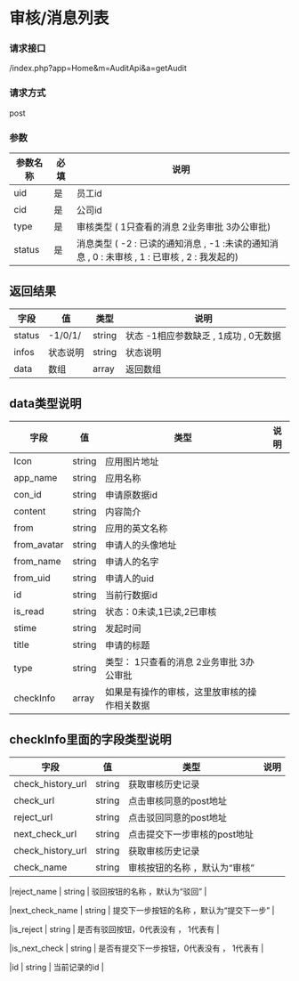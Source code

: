 # **审核/消息列表**


### **请求接口**
/index.php?app=Home&m=AuditApi&a=getAudit


### **请求方式**
post


### **参数**
| 参数名称  |必填|     说明      |
|------|-----|------|
| uid     | 是 |   员工id   |
| cid     | 是 |   公司id   |
| type     | 是 |   审核类型 ( 1只查看的消息    2业务审批    3办公审批)  |
| status     | 是 |   消息类型 ( -2 : 已读的通知消息 , -1 :未读的通知消息 , 0 : 未审核 , 1 : 已审核 , 2 : 我发起的)  |






## 返回结果
|字段       |值             |类型    |说明           |
| --------- |--------      |--------|--------       |
|status     |-1/0/1/ |string |状态      -1相应参数缺乏 , 1成功 , 0无数据    |
|infos       |状态说明        |string  |状态说明    |
|data       |数组        |array  |返回数组    |


## data类型说明
|字段       |值             |类型    |说明           |
| --------- |--------      |--------|--------       |
|Icon     | string | 应用图片地址  |
|app_name     | string | 应用名称  |
|con_id     | string | 申请原数据id  |
|content     | string | 内容简介  |
|from     | string | 应用的英文名称  |
|from_avatar     | string | 申请人的头像地址  |
|from_name     | string | 申请人的名字  |
|from_uid     | string | 申请人的uid  |
|id     | string | 当前行数据id  |
|is_read     | string | 状态：0未读,1已读,2已审核  |
|stime     | string | 发起时间  |
|title     | string | 申请的标题  |
|type     | string | 类型： 1只查看的消息    2业务审批    3办公审批  |
|checkInfo     | array | 如果是有操作的审核，这里放审核的操作相关数据  |



## checkInfo里面的字段类型说明
|字段       |值             |类型    |说明           |
| --------- |--------      |--------|--------       |
|check_history_url     | string | 获取审核历史记录  |
|check_url     | string | 点击审核同意的post地址  |
|reject_url     | string | 点击驳回同意的post地址  |
|next_check_url     | string | 点击提交下一步审核的post地址  |
|check_history_url     | string | 获取审核历史记录  |
|check_name     | string | 审核按钮的名称 ，默认为“审核”  |

|reject_name     | string | 驳回按钮的名称 ，默认为“驳回”  |

|next_check_name     | string | 提交下一步按钮的名称 ，默认为“提交下一步”  |

|is_reject     | string | 是否有驳回按钮，0代表没有 ， 1代表有  |

|is_next_check     | string | 是否有提交下一步按钮，0代表没有 ， 1代表有  |

|id     | string | 当前记录的id  |
